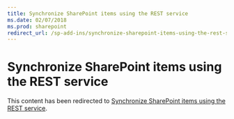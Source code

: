 ```yaml
---
title: Synchronize SharePoint items using the REST service
ms.date: 02/07/2018
ms.prod: sharepoint
redirect_url: /sp-add-ins/synchronize-sharepoint-items-using-the-rest-service
---
```



# Synchronize SharePoint items using the REST service

This content has been redirected to [Synchronize SharePoint items using the REST service](../../sp-add-ins/synchronize-sharepoint-items-using-the-rest-service.md).